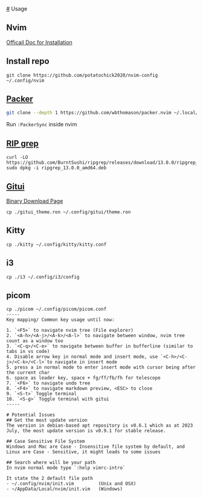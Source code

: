 [#](#) Usage

## Nvim
[Officail Doc for Installation](https://github.com/neovim/neovim/blob/master/INSTALL.md)

## Install repo
```
git clone https://github.com/potatochick2020/nvim-config ~/.config/nvim
```

## [Packer](https://github.com/wbthomason/packer.nvim)
```bash
git clone --depth 1 https://github.com/wbthomason/packer.nvim ~/.local/share/nvim/site/pack/packer/start/packer.nvim
 ```
 
Run `:PackerSync` inside nvim

## [RIP grep](https://github.com/BurntSushi/ripgrep?tab=readme-ov-file#installation)
```
curl -LO https://github.com/BurntSushi/ripgrep/releases/download/13.0.0/ripgrep_13.0.0_amd64.deb
sudo dpkg -i ripgrep_13.0.0_amd64.deb
```

## [Gitui](https://github.com/extrawurst/gitui/releases)
[Binary Download Page](https://github.com/extrawurst/gitui/releases)
```
cp ./gitui_theme.ron ~/.config/gitui/theme.ron
```

## Kitty 
```
cp ./kitty ~/.config/kitty/kitty.conf
```
## i3 
```
cp ./i3 ~/.config/i3/config
```
## picom
```
cp ./picom ~/.config/picom/picom.conf
-----
Key mapping/ Common key usage until now:

1. `<F5>` to navigate nvim tree (File explorer)
2. `<A-h>/<A-j>/<A-k>/<A-l>` to navigate between window, nvim tree count as a window too
3. `<C-q>/<C-e>` to navigate between buffer in bufferline (similar to tabs in vs code)
4. Disable arrow key in normal mode and insert mode, use `<C-h>/<C-j>/<C-k>/<C-l>`to navigate in insert mode
5. press a in normal mode to enter insert mode with cursor being after the current char
6. space as leader key, space + fg/ff/fb/fh for telescope
7. `<F6>` to navigate undo tree
8. `<F4>` to navigate markdown preview, <ESC> to close
9. `<S-t>` Toggle terminal
10. `<S-g>` Toggle terminal with gitui
-----

# Potential Issues
## Get the most update version
The version in debian-based apt repository is v0.6.1 which as at 2023 July, the most update version is v0.9.1 for stable release.

## Case Sensitive File System
Windows and Mac are Case - Insensitive file system by default, and Linux are Case - Sensitive, it might leads to some issues

## Search where will be your path 
In nvim normal mode type `:help vimrc-intro`

It state the 2 default file path
- ~/.config/nvim/init.vim         (Unix and OSX) 
- ~/AppData/Local/nvim/init.vim   (Windows) 
 
